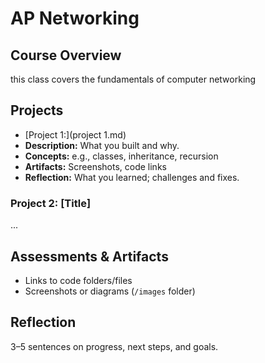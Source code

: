 # AP Networking
## Course Overview
this class covers the fundamentals of computer networking
## Projects
- [Project 1:](project 1.md)
- **Description:** What you built and why.
- **Concepts:** e.g., classes, inheritance, recursion
- **Artifacts:** Screenshots, code links
- **Reflection:** What you learned; challenges and fixes.
### Project 2: [Title]
...
## Assessments &amp; Artifacts
- Links to code folders/files
- Screenshots or diagrams (`/images` folder)
## Reflection
3–5 sentences on progress, next steps, and goals.
